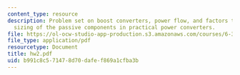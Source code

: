 ```yaml
---
content_type: resource
description: Problem set on boost converters, power flow, and factors that influence
  sizing of the passive components in practical power converters.
file: https://ol-ocw-studio-app-production.s3.amazonaws.com/courses/6-334-power-electronics-spring-2007/b991c8c571478d70dafef869a1cfba3b_hw2.pdf
file_type: application/pdf
resourcetype: Document
title: hw2.pdf
uid: b991c8c5-7147-8d70-dafe-f869a1cfba3b
---
```

